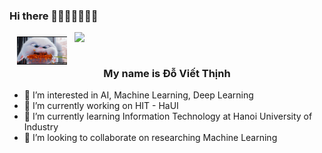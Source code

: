 ### Hi there 👋🇻🇳🇻🇳🇻🇳

<a href="#">
<img width="400px" align="right" src="https://github-readme-stats.vercel.app/api?username=thinhemb&show_icons=true&theme=tokyonight">
</a>
<div style="text-align: center">
  <h3><img src="https://github.com/thinhemb/thinhemb/blob/master/images/UVcSnu.gif" width="80px"> </br> My name is <b>Đỗ Viết Thịnh</b> 
  </h3>
</div>


- 👋 I’m interested in AI, Machine Learning, Deep Learning
- :turtle: I’m currently working on HIT - HaUI
- :whale: I’m currently learning Information Technology at Hanoi University of Industry
- :parrot: I’m looking to collaborate on researching Machine Learning




